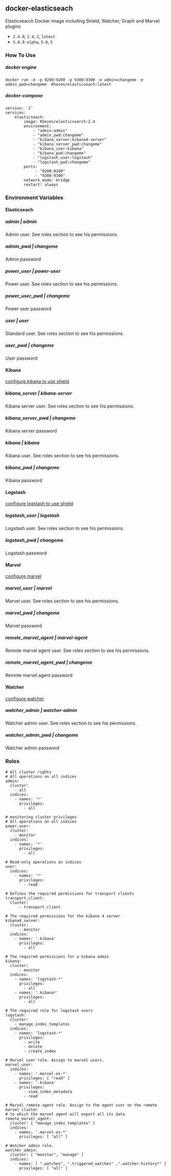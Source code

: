 ## docker-elasticseach
Elasticsearch Docker image including Shield, Watcher, Graph and Marvel plugins 

* `2.4.0`, `2.4`, `2`, `latest`
* `5.0.0-alpha`, `5.0`, `5`

### How To Use
##### docker engine
```
docker run -d -p 9200:9200 -p 9300:9300 -e admin=changeme -e admin_pwd=changeme  Khezen/elasticseach:latest   
```   
##### docker-compose
```
version: '2'
services:
    elasticseach:
        image: Khezen/elasticsearch:2.4
        environment:
            - "admin:admin"
            - "admin_pwd:changeme"
            - "kibana_server:kibana4-server"
            - "kibana_server_pwd:changeme"
            - "kibana_user:kibana"
            - "kibana_pwd:changeme"
            - "logstash_user:logstash"
            - "logstash_pwd:changeme"
        ports:
             - "9200:9200"
             - "9300:9300"
        network_mode: bridge
        restart: always

```

### Environment Variables

#### Elasticseach

##### admin | *admin*
Admin user. See roles section to see his permissions.

##### admin_pwd | *changeme*
Admin password

##### power_user | *power-user*
Power user. See roles section to see his permissions.

##### power_user_pwd | *changeme*
Power user password

##### user | *user*
Standard user. See roles section to see his permissions.

##### user_pwd | *changeme*
User password

#### Kibana
[configure kibana to use shield](https://www.elastic.co/guide/en/shield/current/kibana.html)

##### kibana_server | *kibana-server*
Kibana server user. See roles section to see his permissions.

##### kibana_server_pwd | *changeme*
Kibana server password

##### kibana | *kibana*
Kibana user. See roles section to see his permissions.

##### kibana_pwd | *changeme*
Kibana password

#### Logstash
[configure logstash to use shield](https://www.elastic.co/guide/en/shield/current/logstash.html)

##### logstash_user | *logstash*
Logstash user. See roles section to see his permissions.

##### logstash_pwd | *changeme*
Logstash password

#### Marvel
[configure marvel](https://www.elastic.co/guide/en/marvel/current/configuration.html)

##### marvel_user | *marvel*
Marvel user. See roles section to see his permissions.

##### marvel_pwd | *changeme*
Marvel password

##### remote_marvel_agent | *marvel-agent*
Remote marvel agent user. See roles section to see his permissions.

##### remote_marvel_agent_pwd | *changeme*
Remote marvel agent password

#### Watcher
[configure watcher](https://www.elastic.co/guide/en/watcher/current/email-services.html)

##### watcher_admin | *watcher-admin*
Watcher admin user. See roles section to see his permissions.

##### watcher_admin_pwd | *changeme*
Watcher admin password


### Roles

```
# All cluster rights
# All operations on all indices
admin:
  cluster:
    - all
  indices:
    - names: '*'
      privileges:
        - all

# monitoring cluster privileges
# All operations on all indices
power_user:
  cluster:
    - monitor
  indices:
    - names: '*'
      privileges:
        - all

# Read-only operations on indices
user:
  indices:
    - names: '*'
      privileges:
        - read

# Defines the required permissions for transport clients
transport_client:
  cluster:
      - transport_client

# The required permissions for the kibana 4 server
kibana4_server:
  cluster:
      - monitor
  indices:
    - names: '.kibana'
      privileges:
        - all

# The required permissions for a kibana admin
kibana:
  cluster:
      - monitor
  indices:
    - names: 'logstash-*'
      privileges:
        - all
    - names: '.kibana*' 
      privileges:
        - all

# The required role for logstash users
logstash:
  cluster:
    - manage_index_templates
  indices:
    - names: 'logstash-*'
      privileges:
        - write
        - delete
        - create_index

# Marvel user role. Assign to marvel users.
marvel_user:
  indices:
    - names: '.marvel-es-*'
      privileges: [ "read" ]
    - names: '.kibana'
      privileges:
        - view_index_metadata
        - read

# Marvel remote agent role. Assign to the agent user on the remote marvel cluster
# to which the marvel agent will export all its data
remote_marvel_agent:
  cluster: [ "manage_index_templates" ]
  indices:
    - names: '.marvel-es-*'
      privileges: [ "all" ]

# Watcher admin role.
watcher_admin:
  cluster: [ "monitor", "manage" ]
  indices:
    - names: [ ".watches", ".triggered_watches" ,".watcher-history*" ]
      privileges: [ "all" ]
```


